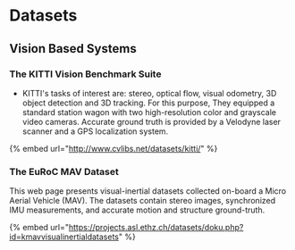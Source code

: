 # Datasets

## Vision Based Systems

### The KITTI Vision Benchmark Suite

* KITTI's tasks of interest are: stereo, optical flow, visual odometry, 3D object detection and 3D tracking. For this purpose, They equipped a standard station wagon with two high-resolution color and grayscale video cameras. Accurate ground truth is provided by a Velodyne laser scanner and a GPS localization system.

{% embed url="http://www.cvlibs.net/datasets/kitti/" %}

### The EuRoC MAV Dataset <a id="the_euroc_mav_dataset"></a>

This web page presents visual-inertial datasets collected on-board a Micro Aerial Vehicle \(MAV\). The datasets contain stereo images, synchronized IMU measurements, and accurate motion and structure ground-truth.

{% embed url="https://projects.asl.ethz.ch/datasets/doku.php?id=kmavvisualinertialdatasets" %}

